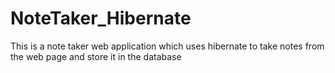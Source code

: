 # NoteTaker_Hibernate
This is a note taker web application which uses hibernate to take notes from the web page and store it in the database
